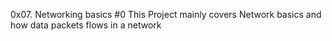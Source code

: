 0x07. Networking basics #0
This Project mainly covers Network basics and how data packets flows in a network
